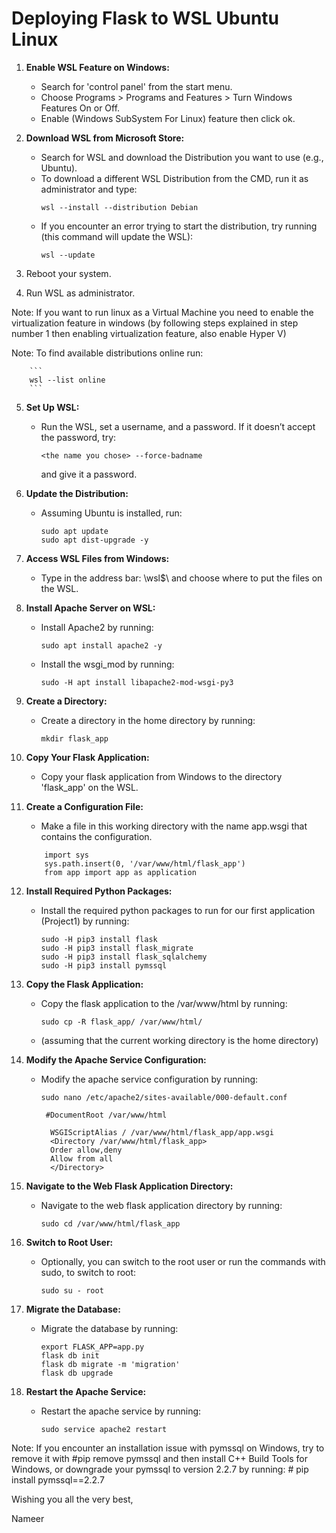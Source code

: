 # Deploying Flask to WSL Ubuntu Linux

1. **Enable WSL Feature on Windows:**
   - Search for 'control panel' from the start menu.
   - Choose Programs > Programs and Features > Turn Windows Features On or Off.
   - Enable (Windows SubSystem For Linux) feature then click ok.

2. **Download WSL from Microsoft Store:**
   - Search for WSL and download the Distribution you want to use (e.g., Ubuntu).
   - To download a different WSL Distribution from the CMD, run it as administrator and type: 
     ```
     wsl --install --distribution Debian
     ```
   - If you encounter an error trying to start the distribution, try running (this command will update the WSL):
     ```
     wsl --update
     ```

3. Reboot your system.

4. Run WSL as administrator.

Note: If you want to run linux as a Virtual Machine you need to enable the virtualization feature in windows (by following steps explained in step number 1 then enabling virtualization feature, also enable Hyper V)

Note: To find available distributions online run:

        ```
        wsl --list online
        ```

5. **Set Up WSL:**
   - Run the WSL, set a username, and a password. If it doesn’t accept the password, try:
     ```
     <the name you chose> --force-badname
     ```
     and give it a password.

6. **Update the Distribution:**
   - Assuming Ubuntu is installed, run:
     ```
     sudo apt update
     sudo apt dist-upgrade -y
     ```

7. **Access WSL Files from Windows:**
   - Type in the address bar: \\wsl$\ and choose where to put the files on the WSL.

8. **Install Apache Server on WSL:**
   - Install Apache2 by running:
     ```
     sudo apt install apache2 -y
     ```
   - Install the wsgi_mod by running:
     ```
     sudo -H apt install libapache2-mod-wsgi-py3
     ```

9. **Create a Directory:**
   - Create a directory in the home directory by running:
     ```
     mkdir flask_app
     ```

10. **Copy Your Flask Application:**
    - Copy your flask application from Windows to the directory 'flask_app' on the WSL.

11. **Create a Configuration File:**
    - Make a file in this working directory with the name app.wsgi that contains the configuration.

    ``` 
        import sys
        sys.path.insert(0, '/var/www/html/flask_app')
        from app import app as application 
    ```

12. **Install Required Python Packages:**
    - Install the required python packages to run for our first application (Project1) by running:
      ```
      sudo -H pip3 install flask
      sudo -H pip3 install flask_migrate
      sudo -H pip3 install flask_sqlalchemy
      sudo -H pip3 install pymssql
      ```

13. **Copy the Flask Application:**
    - Copy the flask application to the /var/www/html by running:
      ```
      sudo cp -R flask_app/ /var/www/html/
      ```
    - (assuming that the current working directory is the home directory)

14. **Modify the Apache Service Configuration:**
    - Modify the apache service configuration by running:
      ```
      sudo nano /etc/apache2/sites-available/000-default.conf
      ```
      ```
       #DocumentRoot /var/www/html

        WSGIScriptAlias / /var/www/html/flask_app/app.wsgi
        <Directory /var/www/html/flask_app>
        Order allow,deny
        Allow from all
        </Directory>
      ```
15. **Navigate to the Web Flask Application Directory:**
    - Navigate to the web flask application directory by running:
      ```
      sudo cd /var/www/html/flask_app
      ```

16. **Switch to Root User:**
    - Optionally, you can switch to the root user or run the commands with sudo, to switch to root:
      ```
      sudo su - root
      ```

17. **Migrate the Database:**
    - Migrate the database by running:
      ```
      export FLASK_APP=app.py
      flask db init
      flask db migrate -m 'migration'
      flask db upgrade
      ```

18. **Restart the Apache Service:**
    - Restart the apache service by running:
      ```
      sudo service apache2 restart
      ```

Note: If you encounter an installation issue with pymssql on Windows, try to remove it with #pip remove pymssql and then install C++ Build Tools for Windows, or downgrade your pymssql to version 2.2.7 by running: # pip install pymssql==2.2.7

Wishing you all the very best,

Nameer